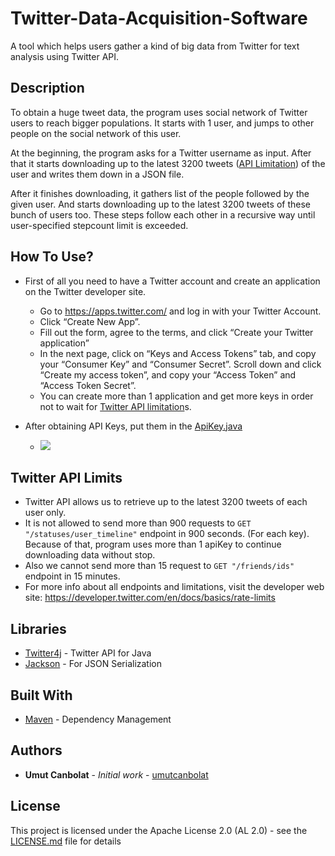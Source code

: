 # Twitter-Data-Acquisition-Software

A tool which helps users gather a kind of big data from Twitter for text analysis using Twitter API.

## Description
To obtain a huge tweet data, the program uses social network of Twitter users to reach bigger populations. It starts with 1 user, and jumps to other people on the social network of this user.

At the beginning, the program asks for a Twitter username as input. After that it starts downloading up to the latest 
3200 tweets ([API Limitation](#twitter-api-limits)) of the user and writes them down in a JSON file.

After it finishes downloading, it gathers list of the people followed by the given user.
And starts downloading up to the latest 3200 tweets of these bunch of users too. 
These steps follow each other in a recursive way until user-specified stepcount limit is exceeded.

## How To Use?
* First of all you need to have a Twitter account and create an application on the Twitter developer site. 

  * Go to https://apps.twitter.com/ and log in with your Twitter Account.
  * Click “Create New App”.
  * Fill out the form, agree to the terms, and click “Create your Twitter application”
  * In the next page, click on “Keys and Access Tokens” tab, and copy your “Consumer Key” and “Consumer Secret”. Scroll down and click “Create my access token”, and copy your “Access Token” and “Access Token Secret”.
  * You can create more than 1 application and get more keys in order not to wait for [Twitter API limitation](#twitter-api-limits)s.

* After obtaining API Keys, put them in the [ApiKey.java](src/main/java/com/umutcanbolat/twproject/ApiKey.java)
  * <img src="https://i.hizliresim.com/Mdlon2.png">

## Twitter API Limits
* Twitter API allows us to retrieve up to the latest 3200 tweets of each user only.
* It is not allowed to send more than 900 requests to `GET "/statuses/user_timeline"` endpoint in 900 seconds. (For each key). 
Because of that, program uses more than 1 apiKey to continue downloading data without stop. 
* Also we cannot send more than 15 request to `GET "/friends/ids"` endpoint in 15 minutes.
* For more info about all endpoints and limitations, visit the developer web site: https://developer.twitter.com/en/docs/basics/rate-limits

## Libraries

* [Twitter4j](http://twitter4j.org/en/) - Twitter API for Java
* [Jackson](https://github.com/codehaus/jackson) - For JSON Serialization

## Built With

* [Maven](https://maven.apache.org/) - Dependency Management

## Authors

* **Umut Canbolat** - *Initial work* - [umutcanbolat](https://github.com/umutcanbolat)

## License

This project is licensed under the Apache License 2.0 (AL 2.0) - see the [LICENSE.md](LICENSE.md) file for details
